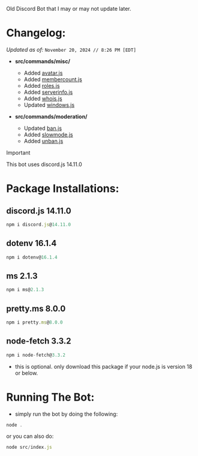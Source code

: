 Old Discord Bot that I may or may not update later.

# Changelog:
*Updated as of:* `November 20, 2024 // 8:26 PM [EDT]`
- **src/commands/misc/**
  - Added [avatar.js](https://github.com/bruvzz/duckie-bot/blob/main/src/commands/misc/avatar.js)
  - Added [membercount.js](https://github.com/bruvzz/duckie-bot/blob/main/src/commands/misc/membercount.js)
  - Added [roles.js](https://github.com/bruvzz/duckie-bot/blob/main/src/commands/misc/roles.js)
  - Added [serverinfo.js](https://github.com/bruvzz/duckie-bot/blob/main/src/commands/misc/serverinfo.js)
  - Added [whois.js](https://github.com/bruvzz/duckie-bot/blob/main/src/commands/misc/whois.js)
  - Updated [windows.js](https://github.com/bruvzz/duckie-bot/blob/main/src/commands/misc/windows.js)

- **src/commands/moderation/**
  - Updated [ban.js](https://github.com/bruvzz/duckie-bot/blob/main/src/commands/moderation/ban.js)
  - Added [slowmode.js](https://github.com/bruvzz/duckie-bot/blob/main/src/commands/moderation/slowmode.js)
  - Added [unban.js](https://github.com/bruvzz/duckie-bot/blob/main/src/commands/moderation/unban.js)

> [!IMPORTANT]
This bot uses discord.js 14.11.0

# Package Installations:

## discord.js 14.11.0
```node.js
npm i discord.js@14.11.0
```

## dotenv 16.1.4
```node.js
npm i dotenv@16.1.4
```

## ms 2.1.3
```node.js
npm i ms@2.1.3
```

## pretty.ms 8.0.0
```node.js
npm i pretty.ms@8.0.0
```

## node-fetch 3.3.2
```node.js
npm i node-fetch@3.3.2
```
- this is optional. only download this package if your node.js is version 18 or below.

# Running The Bot:
- simply run the bot by doing the following:
```node.js
node .
```
or you can also do:
```node.js
node src/index.js
```
